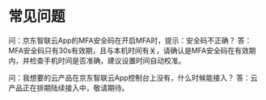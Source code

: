 # 常见问题
问：京东智联云App的MFA安全码在开启MFA时，提示：安全码不正确？
答：MFA安全码只有30s有效期，且与本机时间有关，请确认是MFA安全码在有效期内，并检查手机时间是否准确，建议设置时间自动校准。

问：我想要的云产品在京东智联云App控制台上没有，什么时候能接入？
答：云产品正在排期陆续接入中，敬请期待。
